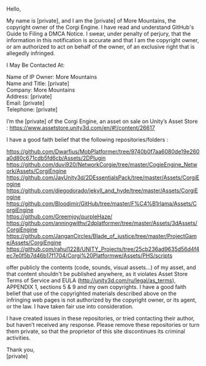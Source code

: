 Hello,

My name is [private], and I am the [private] of More Mountains, the copyright owner of the Corgi Engine. I have read and understand GitHub's Guide to Filing a DMCA Notice. I swear, under penalty of perjury, that the information in this notification is accurate and that I am the copyright owner, or am authorized to act on behalf of the owner, of an exclusive right that is allegedly infringed.

I May Be Contacted At:

Name of IP Owner: More Mountains  
Name and Title: [private]  
Company: More Mountains     
Address: [private]  
Email: [private]    
Telephone: [private]    

I’m the [private] of the Corgi Engine, an asset on sale on Unity’s Asset Store : https://www.assetstore.unity3d.com/en/#!/content/26617

I have a good faith belief that the following repositories/folders :

https://github.com/Dwarfius/MobPlatformer/tree/9740b0f7aa6080de19e260a0d80c671cdb5fd6cb/Assets/2DPlugin     https://github.com/duvi920/NetworkCorgie/tree/master/CogieEngine_Network/Assets/CorgiEngine       https://github.com/JayUnity3d/2DEssentialsPack/tree/master/Assets/CorgiEngine   https://github.com/diegodorado/jekyll_and_hyde/tree/master/Assets/CorgiEngine   https://github.com/Bloodimir/GitHub/tree/master/F%C4%B1rlama/Assets/CorgiEngine  
https://github.com/Greemjoy/purpleHaze/  
https://github.com/anningwithv/2dplatformer/tree/master/Assets/3dAssets/CorgiEngine    https://github.com/JanganCircles/Blade_of_justice/tree/master/ProjectGame/Assets/CorgiEngine   https://github.com/rahul1228/UNITY_Projects/tree/25cb236ad9635d56d4f4ec7e0f5b7d46b17f1704/Corgi%20Platformwe/Assets/PHS/scripts  

offer publicly the contents (code, sounds, visual assets…) of my asset, and that content shouldn't be published anywhere, as it violates Asset Store Terms of Service and EULA (http://unity3d.com/ru/legal/as_terms), APPENDIX 1, sections 5 & 9 and my own copyrights. I have a good faith belief that use of the copyrighted materials described above on the infringing web pages is not authorized by the copyright owner, or its agent, or the law. I have taken fair use into consideration.

I have created issues in these repositories, or tried contacting their author, but haven’t received any response. Please remove these repositories or turn them private, so that the proprietor of this site discontinues its criminal activities.

Thank you,  
[private]
